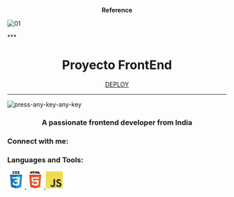 <p align="center"> <strong>Reference</strong> </p>

![01](https://github.com/reyfacundo/Odin/assets/103077968/c77a387c-6434-4799-84c4-1991417ccd86)




 ***<h1 align="center">Proyecto FrontEnd</h1>
 
<p align="center">
  <a href="https://lucianaurristi.github.io/Codo-a-Codo-2024/">DEPLOY</a>
</p>

***
![press-any-key-any-key](https://user-images.githubusercontent.com/103077968/199503007-b4e09ae0-258e-43b2-a758-d2408f5c05b1.gif)



<h3 align="center">A passionate frontend developer from India</h3>

<h3 align="left">Connect with me:</h3>
<p align="left">
</p>

<h3 align="left">Languages and Tools:</h3>
<p align="left"> <a href="https://www.w3schools.com/css/" target="_blank" rel="noreferrer"> <img src="https://raw.githubusercontent.com/devicons/devicon/master/icons/css3/css3-original-wordmark.svg" alt="css3" width="40" height="40"/> </a> <a href="https://www.w3.org/html/" target="_blank" rel="noreferrer"> <img src="https://raw.githubusercontent.com/devicons/devicon/master/icons/html5/html5-original-wordmark.svg" alt="html5" width="40" height="40"/> </a> <a href="https://developer.mozilla.org/en-US/docs/Web/JavaScript" target="_blank" rel="noreferrer"> <img src="https://raw.githubusercontent.com/devicons/devicon/master/icons/javascript/javascript-original.svg" alt="javascript" width="40" height="40"/> </a> </p>
